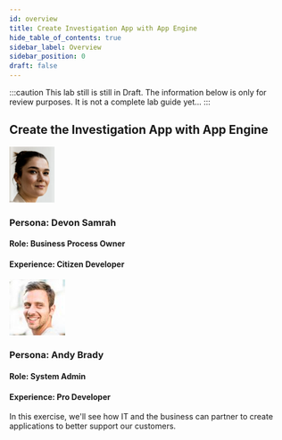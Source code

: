 ```yaml
---
id: overview
title: Create Investigation App with App Engine
hide_table_of_contents: true
sidebar_label: Overview
sidebar_position: 0
draft: false
---
```


:::caution
This lab still is still in Draft.  The information below is only for review purposes.  It is not a complete lab guide yet...
:::

## Create the Investigation App with App Engine

![](../images/2023-09-11-08-59-01.png)

### Persona: Devon Samrah

#### Role: Business Process Owner
#### Experience: Citizen Developer

![](../images/2023-09-11-09-05-54.png)

### Persona: Andy Brady

#### Role: System Admin
#### Experience: Pro Developer


In this exercise, we'll see how IT and the business can partner to create applications to better support our customers.